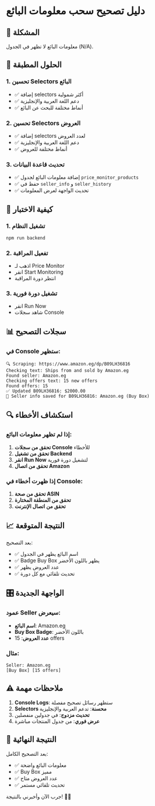 # دليل تصحيح سحب معلومات البائع

## 🎯 المشكلة
معلومات البائع لا تظهر في الجدول (N/A).

## 🔧 الحلول المطبقة

### 1. تحسين Selectors البائع
- ✅ إضافة selectors أكثر شمولية
- ✅ دعم اللغة العربية والإنجليزية
- ✅ أنماط مختلفة للبحث عن البائع

### 2. تحسين Selectors العروض
- ✅ إضافة selectors لعدد العروض
- ✅ دعم اللغة العربية والإنجليزية
- ✅ أنماط مختلفة للعروض

### 3. تحديث قاعدة البيانات
- ✅ إضافة معلومات البائع لجدول `price_monitor_products`
- ✅ حفظ في `seller_info` و `seller_history`
- ✅ تحديث الواجهة لعرض المعلومات

## 🚀 كيفية الاختبار

### 1. تشغيل النظام
```bash
npm run backend
```

### 2. تفعيل المراقبة
- اذهب لـ Price Monitor
- انقر Start Monitoring
- انتظر دورة المراقبة

### 3. تشغيل دورة فورية
- انقر Run Now
- شاهد سجلات Console

## 📊 سجلات التصحيح

### في Console ستظهر:
```
🔍 Scraping: https://www.amazon.eg/dp/B09LH36816
Checking text: Ships from and sold by Amazon.eg
Found seller: Amazon.eg
Checking offers text: 15 new offers
Found offers: 15
✅ Updated B09LH36816: $2000.00
🏪 Seller info saved for B09LH36816: Amazon.eg (Buy Box)
```

## 🔍 استكشاف الأخطاء

### إذا لم تظهر معلومات البائع:
1. **تحقق من سجلات Console** للأخطاء
2. **تحقق من تشغيل Backend**
3. **انقر Run Now** لتشغيل دورة فورية
4. **تحقق من اتصال Amazon**

### إذا ظهرت أخطاء في Console:
1. **تحقق من صحة ASIN**
2. **تحقق من المنطقة المختارة**
3. **تحقق من اتصال الإنترنت**

## 📈 النتيجة المتوقعة

بعد التصحيح:
- ✅ اسم البائع يظهر في الجدول
- ✅ Badge Buy Box يظهر باللون الأخضر
- ✅ عدد العروض يظهر
- ✅ تحديث تلقائي مع كل دورة

## 🎛️ الواجهة الجديدة

### عمود Seller سيعرض:
- **اسم البائع**: Amazon.eg
- **Buy Box Badge**: باللون الأخضر
- **عدد العروض**: 15 offers

### مثال:
```
Seller: Amazon.eg
[Buy Box] [15 offers]
```

## ⚠️ ملاحظات مهمة

1. **Console Logs**: ستظهر رسائل تصحيح مفصلة
2. **Selectors محسنة**: تدعم العربية والإنجليزية
3. **تحديث مزدوج**: في جدولين منفصلين
4. **عرض فوري**: من جدول المنتجات مباشرة

## 🎯 النتيجة النهائية

بعد التصحيح الكامل:
- ✅ معلومات البائع واضحة
- ✅ Buy Box مميز
- ✅ عدد العروض متاح
- ✅ تحديث تلقائي مستمر

جرب الآن وأخبرني بالنتيجة! 🏪✨ 
